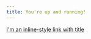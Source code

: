 ```yaml
---
title: You're up and running!
---
```


[I'm an inline-style link with title](Vaibhav2001.github.io/_posts/post1.md)
